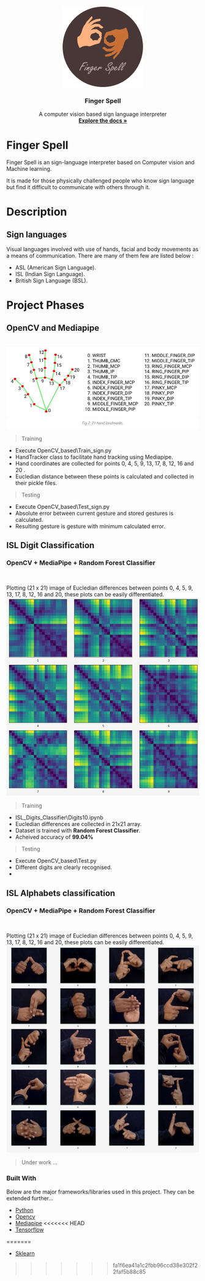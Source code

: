<!-- PROJECT LOGO -->
<br />
<div align="center">
  <a href="https://github.com/othneildrew/Best-README-Template">
    <img src="logo.png" alt="Logo" width="210" height="210">
  </a>

  <h3 align="center">Finger Spell</h3>

  <p align="center">
    A computer vision based sign language interpreter
    <br />
    <a href="https://github.com/Anant-mishra1729/Finger-spell/"><strong>Explore the docs »</strong></a>
    <br />
  </p>
</div>


# Finger Spell

Finger Spell is an sign-language interpreter based on Computer vision and Machine learning.

It is made for those physically challenged people who know sign language but find it difficult to communicate with others through it.

# Description

## Sign languages
Visual languages involved with use of hands, facial and body movements as a means of communication. 
There are many of them few are listed below :
* ASL (American Sign Language).
* ISL (Indian Sign Language).
* British Sign Language (BSL).

# Project Phases

## OpenCV and Mediapipe
<br />
<img src = "mediapipe_structure.jpg" />


> Training
* Execute OpenCV_based\Train_sign.py
* HandTracker class to facilitate hand tracking using Mediapipe.
* Hand coordinates are collected for points  0, 4, 5, 9, 13, 17, 8, 12, 16 and 20 .
* Eucledian distance between these points is calculated and collected in their pickle files.
> Testing 
* Execute OpenCV_based\Test_sign.py
* Absolute error between current gesture and stored gestures is calculated.
* Resulting gesture is gesture with minimum calculated error.

## ISL Digit Classification 
### OpenCV + MediaPipe + Random Forest Classifier 
<br />

Plotting (21 x 21) image of Eucledian differences between points 0, 4, 5, 9, 13, 17, 8, 12, 16 and 20, these plots can be easily differentiated.
<img src = "Digits.jpg" />


> Training
* ISL_Digits_Classifier\Digits10.ipynb
* Eucledian differences are collected in 21x21 array.
* Dataset is trained with **Random Forest Classifier**.
* Acheived accuracy of **99.04%**
> Testing 
* Execute OpenCV_based\Test.py
* Different digits are clearly recognised.
* 
## ISL Alphabets classification 
### OpenCV + MediaPipe + Random Forest Classifier
<br />

Plotting (21 x 21) image of Eucledian differences between points 0, 4, 5, 9, 13, 17, 8, 12, 16 and 20, these plots can be easily differentiated.
<img src = "Alphabets.jpg" />

> Under work ...


### Built With
Below are the major frameworks/libraries used in this project. They can be extended further...

* [Python](https://www.python.org/)
* [Opencv](https://opencv.org/)
* [Mediapipe](https://google.github.io/mediapipe/)
<<<<<<< HEAD
* [Tensorflow](https://www.tensorflow.org/)



=======
* [Sklearn](https://www.tensorflow.org/)
>>>>>>> fa1f6ea41a1c2fbb96ccd38e302f22faf5b88c85

